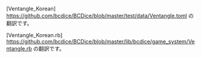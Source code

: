 [Ventangle_Korean]
https://github.com/bcdice/BCDice/blob/master/test/data/Ventangle.toml の翻訳です。 


[Ventangle_Korean.rb]
https://github.com/bcdice/BCDice/blob/master/lib/bcdice/game_system/Ventangle.rb の翻訳です。
